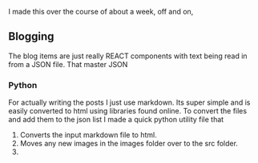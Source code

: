 

I made this over the course of about a week, off and on, 



## Blogging
The blog items are just really REACT components with text being read in from a JSON file.  That master JSON 


### Python
For actually writing the posts I just use markdown.  Its super simple and is easily converted to html using libraries found online.  To convert the files and add them to the json list I made a quick python utility file that 

1. Converts the input markdown file to html.
2. Moves any new images in the images folder over to the src folder.
3.  